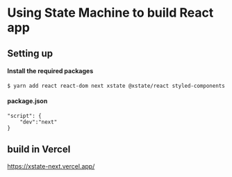 # Using State Machine to build React app

## Setting up
#### Install the required packages

```
$ yarn add react react-dom next xstate @xstate/react styled-components
```

#### package.json

```
"script": {
    "dev":"next"
}
```

## build in Vercel
https://xstate-next.vercel.app/
